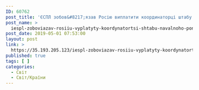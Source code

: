 ```yaml
---
ID: 60762
post_title: 'ЄСПЛ зобов&#8217;язав Росію виплатити координаторці штабу Навального понад 15 тис. євро'
post_name: >
  iespl-zoboviazav-rosiiu-vyplatyty-koordynatortsi-shtabu-navalnoho-ponad-15-tys-ievro
post_date: 2019-05-01 07:53:00
layout: post
link: >
  https://35.193.205.123/iespl-zoboviazav-rosiiu-vyplatyty-koordynatortsi-shtabu-navalnoho-ponad-15-tys-ievro/
published: true
tags: [ ]
categories:
  - Світ
  - Світ/Країни
---
```


